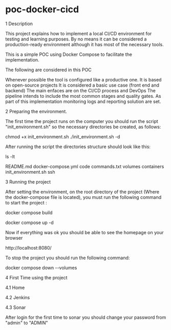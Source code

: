 # poc-docker-cicd

1 Description

This project explains how to implement a local CI/CD environment for testing and learning purposes. By no means it can be considered a production-ready environment although it has most of the necessary tools.

This is a simple POC using Docker Compose to facilitate the implementation.

The following are considered in this POC

Whenever possible the tool is configured like a productive one.
It is based on open-source projects
It is considered a basic use case (front end and backend)
The main enfaces are on the CI/CD process and DevOps
The pipeline intends to include the most common stages and quality gates.
As part of this implementation monitoring logs and reporting solution are set.


2 Preparing the environment. 

The first time the project runs on the computer you should run the script "init_environment.sh" so the necessary directories be created, as follows:

chmod +x init_environment.sh
./init_environment.sh -d

After running the script the directories structure should look like this:

ls -lt

README.md
docker-compose.yml
code
commands.txt
volumes
containers
init_environment.sh
ssh

3 Running the project 

After setting the environment, on the root directory of the project (Where the docker-compose file is located), you must run the following command to start the project :

docker compose build

docker compose up -d

Now if everything was ok you should be able to see the homepage on your browser 

http://localhost:8080/

To stop the project you should run the following command:

docker compose down --volumes

4 First Time using the project

4.1 Home

4.2 Jenkins

4.3 Sonar

After login for the first time to sonar you should change your password from "admin" to "ADMIN" 
